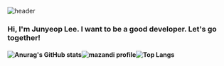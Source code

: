 ![header](https://capsule-render.vercel.app/api?type=wave&color=gradient&height=300&section=header&text=JunYeop&fontSize=90)

### Hi, I'm Junyeop Lee. I want to be a good developer. Let's go together!

#### ![Anurag's GitHub stats](https://github-readme-stats.vercel.app/api?username=dortkthf&show_icons=true&theme=cobalt2)![mazandi profile](http://mazandi.herokuapp.com/api?handle=dortkthf&theme=cold)![Top Langs](https://github-readme-stats.vercel.app/api/top-langs/?username=dortkthf&layout=compact&theme=cobalt2)
